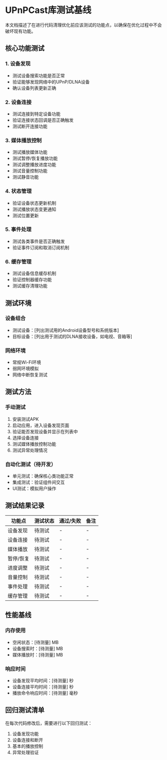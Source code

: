 # UPnPCast库测试基线

本文档描述了在进行代码清理优化前应该测试的功能点，以确保在优化过程中不会破坏现有功能。

## 核心功能测试

### 1. 设备发现
- 测试设备搜索功能是否正常
- 验证能够发现网络中的UPnP/DLNA设备
- 确认设备列表更新正确

### 2. 设备连接
- 测试连接到特定设备功能
- 验证连接状态回调是否正确触发
- 测试断开连接功能

### 3. 媒体播放控制
- 测试播放媒体功能
- 测试暂停/恢复播放功能
- 测试调整播放进度功能
- 测试音量控制功能
- 测试静音功能

### 4. 状态管理
- 验证设备状态更新机制
- 测试播放状态变更通知
- 测试位置更新

### 5. 事件处理
- 测试各类事件是否正确触发
- 验证事件订阅和取消订阅机制

### 6. 缓存管理
- 测试设备信息缓存机制
- 验证控制器缓存功能
- 测试缓存清理功能

## 测试环境

### 设备组合
- 测试设备：[列出测试用的Android设备型号和系统版本]
- 目标设备：[列出用于测试的DLNA接收设备，如电视、音箱等]

### 网络环境
- 常规Wi-Fi环境
- 弱网环境模拟
- 网络中断恢复测试

## 测试方法

### 手动测试
1. 安装测试APK
2. 启动应用，进入设备发现页面
3. 验证能否发现设备并显示在列表中
4. 选择设备连接
5. 测试媒体播放控制功能
6. 测试异常处理情况

### 自动化测试（待开发）
- 单元测试：确保核心类功能正常
- 集成测试：验证组件间交互
- UI测试：模拟用户操作

## 测试结果记录

| 功能点 | 测试状态 | 通过/失败 | 备注 |
|-------|---------|----------|------|
| 设备发现 | 待测试 | - | - |
| 设备连接 | 待测试 | - | - |
| 媒体播放 | 待测试 | - | - |
| 暂停/恢复 | 待测试 | - | - |
| 进度调整 | 待测试 | - | - |
| 音量控制 | 待测试 | - | - |
| 事件处理 | 待测试 | - | - |
| 缓存管理 | 待测试 | - | - |

## 性能基线

### 内存使用
- 空闲状态：[待测量] MB
- 设备搜索时：[待测量] MB
- 媒体播放时：[待测量] MB

### 响应时间
- 设备发现平均时间：[待测量] 秒
- 设备连接平均时间：[待测量] 秒
- 播放命令响应时间：[待测量] 毫秒

## 回归测试清单

在每次代码修改后，需要进行以下回归测试：

1. 设备发现功能
2. 设备连接和断开
3. 基本的播放控制
4. 异常处理验证 